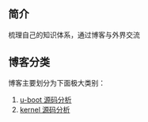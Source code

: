## 简介
梳理自己的知识体系，通过博客与外界交流

## 博客分类

博客主要划分为下面极大类别：

1. [u-boot 源码分析](https://github.com/Jkand/Blog/projects/2)
2. [kernel 源码分析](https://github.com/Jkand/Blog/projects/1)